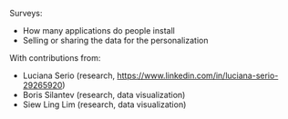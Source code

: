 Surveys:
* How many applications do people install
* Selling or sharing the data for the personalization

With contributions from:
* Luciana Serio (research, https://www.linkedin.com/in/luciana-serio-29265920)
* Boris Silantev (research, data visualization)
* Siew Ling Lim (research, data visualization)
